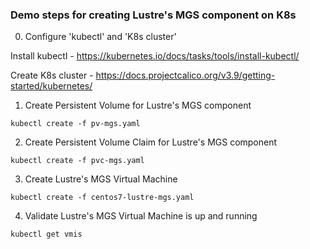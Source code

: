 ### Demo steps for creating Lustre's MGS component on K8s
0. Configure 'kubectl' and 'K8s cluster'


Install kubectl - https://kubernetes.io/docs/tasks/tools/install-kubectl/ 


Create K8s cluster - https://docs.projectcalico.org/v3.9/getting-started/kubernetes/

1. Create Persistent Volume for Lustre's MGS component
```
kubectl create -f pv-mgs.yaml
```
2. Create Persistent Volume Claim for Lustre's MGS component
```
kubectl create -f pvc-mgs.yaml
```
3. Create Lustre's MGS Virtual Machine
```
kubectl create -f centos7-lustre-mgs.yaml
```
4. Validate Lustre's MGS Virtual Machine is up and running
```
kubectl get vmis
```
